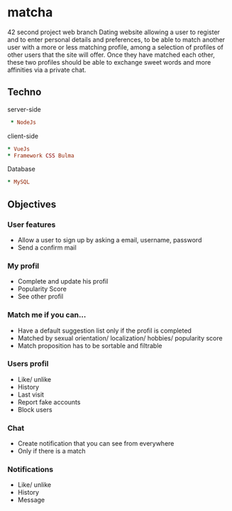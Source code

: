 # matcha

42 second project web branch
Dating website allowing a user to register and to enter personal details and preferences, to be able to match another user with a more or less matching profile, among a
selection of profiles of other users that the site will offer.
Once they have matched each other, these two profiles should be able to exchange sweet words and more affinities via a private chat.

## Techno
server-side
```ruby
 * NodeJs
 ```
 client-side
 ```ruby
 * VueJs
 * Framework CSS Bulma
 
 ```
 Database
 ```ruby
 * MySQL
 ```

## Objectives
### User features
* Allow a user to sign up by asking a email, username, password
* Send a confirm mail

### My profil
* Complete and update his profil
* Popularity Score
* See other profil

### Match me if you can...
* Have a default suggestion list only if the profil is completed
* Matched by sexual orientation/ localization/ hobbies/ popularity score
* Match proposition has to be sortable and filtrable 

### Users profil
* Like/ unlike
* History
* Last visit
* Report fake accounts
* Block users

### Chat
* Create notification that you can see from everywhere
* Only if there is a match

### Notifications
* Like/ unlike
* History
* Message

